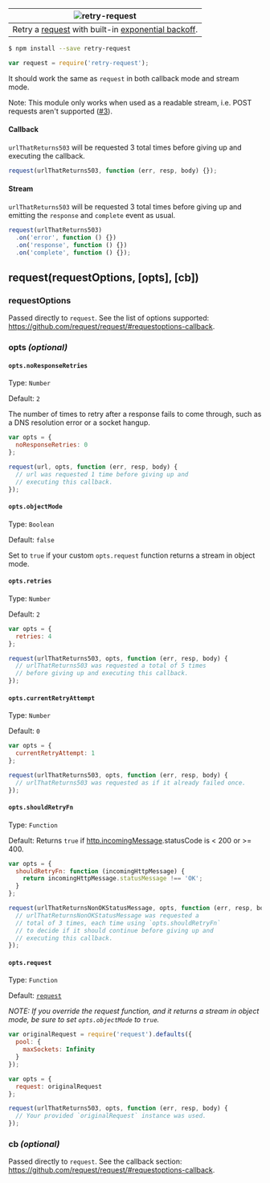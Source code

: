 |![retry-request](logo.png)
|:-:
|Retry a [request][request] with built-in [exponential backoff](https://developers.google.com/analytics/devguides/reporting/core/v3/coreErrors#backoff).

```sh
$ npm install --save retry-request
```
```js
var request = require('retry-request');
```

It should work the same as `request` in both callback mode and stream mode.

Note: This module only works when used as a readable stream, i.e. POST requests aren't supported  ([#3](https://github.com/stephenplusplus/retry-request/issues/3)).

#### Callback

`urlThatReturns503` will be requested 3 total times before giving up and executing the callback.

```js
request(urlThatReturns503, function (err, resp, body) {});
```

#### Stream

`urlThatReturns503` will be requested 3 total times before giving up and emitting the `response` and `complete` event as usual.

```js
request(urlThatReturns503)
  .on('error', function () {})
  .on('response', function () {})
  .on('complete', function () {});
```

## request(requestOptions, [opts], [cb])

### requestOptions

Passed directly to `request`. See the list of options supported: https://github.com/request/request/#requestoptions-callback.

### opts *(optional)*

#### `opts.noResponseRetries`

Type: `Number`

Default: `2`

The number of times to retry after a response fails to come through, such as a DNS resolution error or a socket hangup.

```js
var opts = {
  noResponseRetries: 0
};

request(url, opts, function (err, resp, body) {
  // url was requested 1 time before giving up and
  // executing this callback.
});
```

#### `opts.objectMode`

Type: `Boolean`

Default: `false`

Set to `true` if your custom `opts.request` function returns a stream in object mode.

#### `opts.retries`

Type: `Number`

Default: `2`

```js
var opts = {
  retries: 4
};

request(urlThatReturns503, opts, function (err, resp, body) {
  // urlThatReturns503 was requested a total of 5 times
  // before giving up and executing this callback.
});
```

#### `opts.currentRetryAttempt`

Type: `Number`

Default: `0`

```js
var opts = {
  currentRetryAttempt: 1
};

request(urlThatReturns503, opts, function (err, resp, body) {
  // urlThatReturns503 was requested as if it already failed once.
});
```

#### `opts.shouldRetryFn`

Type: `Function`

Default: Returns `true` if [http.incomingMessage](https://nodejs.org/api/http.html#http_http_incomingmessage).statusCode is < 200 or >= 400.

```js
var opts = {
  shouldRetryFn: function (incomingHttpMessage) {
    return incomingHttpMessage.statusMessage !== 'OK';
  }
};

request(urlThatReturnsNonOKStatusMessage, opts, function (err, resp, body) {
  // urlThatReturnsNonOKStatusMessage was requested a
  // total of 3 times, each time using `opts.shouldRetryFn`
  // to decide if it should continue before giving up and
  // executing this callback.
});
```

#### `opts.request`

Type: `Function`

Default: [`request`][request]

*NOTE: If you override the request function, and it returns a stream in object mode, be sure to set `opts.objectMode` to `true`.*

```js
var originalRequest = require('request').defaults({
  pool: {
    maxSockets: Infinity
  }
});

var opts = {
  request: originalRequest
};

request(urlThatReturns503, opts, function (err, resp, body) {
  // Your provided `originalRequest` instance was used.
});
```

### cb *(optional)*

Passed directly to `request`. See the callback section: https://github.com/request/request/#requestoptions-callback.

[request]: https://github.com/request/request
